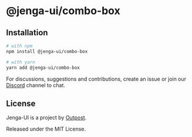 # @jenga-ui/combo-box

## Installation

```sh
# with npm
npm install @jenga-ui/combo-box

# with yarn
yarn add @jenga-ui/combo-box
```

For discussions, suggestions and contributions, create an issue or join our [Discord](https://discord.gg/sHnHPnAPZj) channel to chat.

## License

Jenga-UI is a project by [Outpost](https://outpost.run).

Released under the MIT License.
